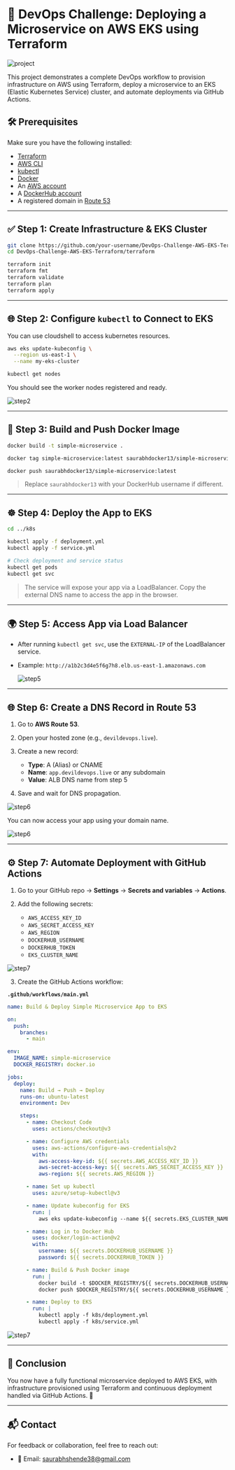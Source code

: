
# 🚀 DevOps Challenge: Deploying a Microservice on AWS EKS using Terraform

![project](steps/project.png)

This project demonstrates a complete DevOps workflow to provision infrastructure on AWS using Terraform, deploy a microservice to an EKS (Elastic Kubernetes Service) cluster, and automate deployments via GitHub Actions.

## 🛠️ Prerequisites

Make sure you have the following installed:

- [Terraform](https://developer.hashicorp.com/terraform/downloads)
- [AWS CLI](https://docs.aws.amazon.com/cli/latest/userguide/install-cliv2.html)
- [kubectl](https://kubernetes.io/docs/tasks/tools/)
- [Docker](https://www.docker.com/)
- An [AWS account](https://aws.amazon.com/)
- A [DockerHub account](https://hub.docker.com/)
- A registered domain in [Route 53](https://aws.amazon.com/route53/)

---

## ✅ Step 1: Create Infrastructure & EKS Cluster

```bash
git clone https://github.com/your-username/DevOps-Challenge-AWS-EKS-Terraform.git
cd DevOps-Challenge-AWS-EKS-Terraform/terraform

terraform init
terraform fmt
terraform validate
terraform plan
terraform apply
````

---

## 🌐 Step 2: Configure `kubectl` to Connect to EKS

You can use cloudshell to access kubernetes resources.

```bash
aws eks update-kubeconfig \
  --region us-east-1 \
  --name my-eks-cluster

kubectl get nodes
```

You should see the worker nodes registered and ready.

![step2](steps/step2.png)

---

## 🐳 Step 3: Build and Push Docker Image

```bash
docker build -t simple-microservice .

docker tag simple-microservice:latest saurabhdocker13/simple-microservice:latest

docker push saurabhdocker13/simple-microservice:latest
```

> Replace `saurabhdocker13` with your DockerHub username if different.

---

## ☸️ Step 4: Deploy the App to EKS

```bash
cd ../k8s

kubectl apply -f deployment.yml
kubectl apply -f service.yml

# Check deployment and service status
kubectl get pods
kubectl get svc
```

> The service will expose your app via a LoadBalancer. Copy the external DNS name to access the app in the browser.

---

## 🌍 Step 5: Access App via Load Balancer

* After running `kubectl get svc`, use the `EXTERNAL-IP` of the LoadBalancer service.
* Example:
  `http://a1b2c3d4e5f6g7h8.elb.us-east-1.amazonaws.com`

  ![step5](steps/step5.png)

---

## 🌐 Step 6: Create a DNS Record in Route 53

1. Go to **AWS Route 53**.
2. Open your hosted zone (e.g., `devildevops.live`).
3. Create a new record:

   * **Type**: A (Alias) or CNAME
   * **Name**: `app.devildevops.live` or any subdomain
   * **Value**: ALB DNS name from step 5
4. Save and wait for DNS propagation.

![step6](steps/step6a.png)

You can now access your app using your domain name.

![step6](steps/step6b.png)

---

## ⚙️ Step 7: Automate Deployment with GitHub Actions

1. Go to your GitHub repo → **Settings** → **Secrets and variables** → **Actions**.

2. Add the following secrets:

   * `AWS_ACCESS_KEY_ID`
   * `AWS_SECRET_ACCESS_KEY`
   * `AWS_REGION`
   * `DOCKERHUB_USERNAME`
   * `DOCKERHUB_TOKEN`
   * `EKS_CLUSTER_NAME`

![step7](steps/step7a.png)

3. Create the GitHub Actions workflow:

**`.github/workflows/main.yml`**

```yaml
name: Build & Deploy Simple Microservice App to EKS

on:
  push:
    branches:
      - main

env:
  IMAGE_NAME: simple-microservice
  DOCKER_REGISTRY: docker.io

jobs:
  deploy:
    name: Build → Push → Deploy
    runs-on: ubuntu-latest
    environment: Dev

    steps:
      - name: Checkout Code
        uses: actions/checkout@v3

      - name: Configure AWS credentials
        uses: aws-actions/configure-aws-credentials@v2
        with:
          aws-access-key-id: ${{ secrets.AWS_ACCESS_KEY_ID }}
          aws-secret-access-key: ${{ secrets.AWS_SECRET_ACCESS_KEY }}
          aws-region: ${{ secrets.AWS_REGION }}

      - name: Set up kubectl
        uses: azure/setup-kubectl@v3

      - name: Update kubeconfig for EKS
        run: |
          aws eks update-kubeconfig --name ${{ secrets.EKS_CLUSTER_NAME }} --region ${{ secrets.AWS_REGION }}

      - name: Log in to Docker Hub
        uses: docker/login-action@v2
        with:
          username: ${{ secrets.DOCKERHUB_USERNAME }}
          password: ${{ secrets.DOCKERHUB_TOKEN }}

      - name: Build & Push Docker image
        run: |
          docker build -t $DOCKER_REGISTRY/${{ secrets.DOCKERHUB_USERNAME }}/$IMAGE_NAME:latest .
          docker push $DOCKER_REGISTRY/${{ secrets.DOCKERHUB_USERNAME }}/$IMAGE_NAME:latest

      - name: Deploy to EKS
        run: |
          kubectl apply -f k8s/deployment.yml
          kubectl apply -f k8s/service.yml
```

![step7](steps/step7b.png)

---

## 🏁 Conclusion

You now have a fully functional microservice deployed to AWS EKS, with infrastructure provisioned using Terraform and continuous deployment handled via GitHub Actions. 🎉

---

## 📬 Contact

For feedback or collaboration, feel free to reach out:

* 📧 Email: [saurabhshende38@gmail.com](mailto:saurabhshende38@gmail.com)

```
